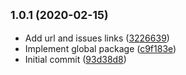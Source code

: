 ## <small>1.0.1 (2020-02-15)</small>

* Add url and issues links ([3226639](https://github.com/ibiliskov/brepl/commit/3226639))
* Implement global package ([c9f183e](https://github.com/ibiliskov/brepl/commit/c9f183e))
* Initial commit ([93d38d8](https://github.com/ibiliskov/brepl/commit/93d38d8))



